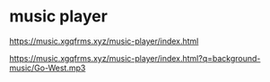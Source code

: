 # music player


https://music.xgqfrms.xyz/music-player/index.html

https://music.xgqfrms.xyz/music-player/index.html?q=background-music/Go-West.mp3
